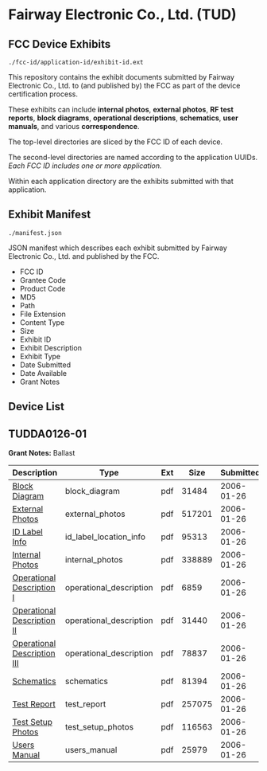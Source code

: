 # Fairway Electronic Co., Ltd. (TUD)
## FCC Device Exhibits

```
./fcc-id/application-id/exhibit-id.ext
```

This repository contains the exhibit documents submitted by Fairway Electronic Co., Ltd. to (and published by) the FCC as part of the device certification process.

These exhibits can include **internal photos**, **external photos**, **RF test reports**, **block diagrams**, **operational descriptions**, **schematics**, **user manuals**, and various **correspondence**.

The top-level directories are sliced by the FCC ID of each device.

The second-level directories are named according to the application UUIDs. *Each FCC ID includes one or more application.*

Within each application directory are the exhibits submitted with that application. 

## Exhibit Manifest

```
./manifest.json
```

JSON manifest which describes each exhibit submitted by Fairway Electronic Co., Ltd. and published by the FCC.

- FCC ID
- Grantee Code
- Product Code
- MD5
- Path
- File Extension
- Content Type
- Size
- Exhibit ID
- Exhibit Description
- Exhibit Type
- Date Submitted
- Date Available
- Grant Notes

## Device List
## TUDDA0126-01
**Grant Notes:** Ballast

| Description | Type | Ext | Size | Submitted | Available |
| ----------- | ---- | --- | ---- | --------- | --------- |
| [Block Diagram](TUDDA0126-01/30bc561763129c53b963d221447b5867/623075.pdf) | block_diagram | pdf | 31484 | 2006-01-26 | 2006-01-26 |
| [External Photos](TUDDA0126-01/30bc561763129c53b963d221447b5867/623076.pdf) | external_photos | pdf | 517201 | 2006-01-26 | 2006-01-26 |
| [ID Label Info](TUDDA0126-01/30bc561763129c53b963d221447b5867/623078.pdf) | id_label_location_info | pdf | 95313 | 2006-01-26 | 2006-01-26 |
| [Internal Photos](TUDDA0126-01/30bc561763129c53b963d221447b5867/623077.pdf) | internal_photos | pdf | 338889 | 2006-01-26 | 2006-01-26 |
| [Operational Description I](TUDDA0126-01/30bc561763129c53b963d221447b5867/623079.pdf) | operational_description | pdf | 6859 | 2006-01-26 | 2006-01-26 |
| [Operational Description II](TUDDA0126-01/30bc561763129c53b963d221447b5867/623080.pdf) | operational_description | pdf | 31440 | 2006-01-26 | 2006-01-26 |
| [Operational Description III](TUDDA0126-01/30bc561763129c53b963d221447b5867/623081.pdf) | operational_description | pdf | 78837 | 2006-01-26 | 2006-01-26 |
| [Schematics](TUDDA0126-01/30bc561763129c53b963d221447b5867/623082.pdf) | schematics | pdf | 81394 | 2006-01-26 | 2006-01-26 |
| [Test Report](TUDDA0126-01/30bc561763129c53b963d221447b5867/623083.pdf) | test_report | pdf | 257075 | 2006-01-26 | 2006-01-26 |
| [Test Setup Photos](TUDDA0126-01/30bc561763129c53b963d221447b5867/623084.pdf) | test_setup_photos | pdf | 116563 | 2006-01-26 | 2006-01-26 |
| [Users Manual](TUDDA0126-01/30bc561763129c53b963d221447b5867/623085.pdf) | users_manual | pdf | 25979 | 2006-01-26 | 2006-01-26 |
